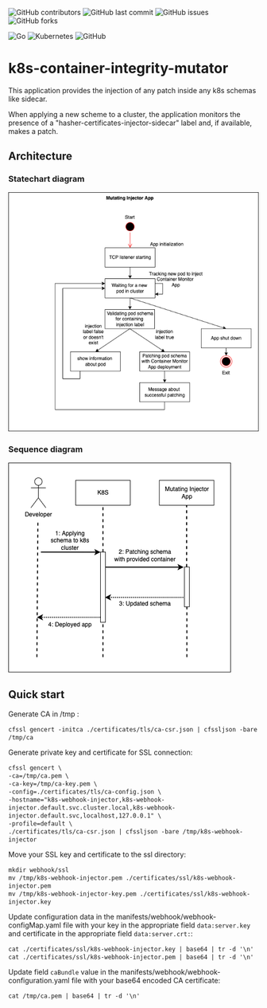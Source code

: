 ![GitHub contributors](https://img.shields.io/github/contributors/ScienceSoft-Inc/k8s-container-integrity-mutator)
![GitHub last commit](https://img.shields.io/github/last-commit/ScienceSoft-Inc/k8s-container-integrity-mutator)
![GitHub issues](https://img.shields.io/github/issues/ScienceSoft-Inc/k8s-container-integrity-mutator)
![GitHub forks](https://img.shields.io/github/forks/ScienceSoft-Inc/k8s-container-integrity-mutator)

![Go](https://img.shields.io/badge/go-%2300ADD8.svg?style=for-the-badge&logo=go&logoColor=white)
![Kubernetes](https://img.shields.io/badge/kubernetes-%23326ce5.svg?style=for-the-badge&logo=kubernetes&logoColor=white)
![GitHub](https://img.shields.io/badge/github-%23121011.svg?style=for-the-badge&logo=github&logoColor=white)

# k8s-container-integrity-mutator
This application provides the injection of any patch inside any k8s schemas like sidecar.

When applying a new scheme to a cluster, the application monitors the presence of a "hasher-certificates-injector-sidecar" label and, if available, makes a patch.

## Architecture
### Statechart diagram
![File location: docs/diagrams/mutatorStatechartDiagram.png](/docs/diagrams/mutatorStatechartDiagram.png?raw=true "Statechart diagram")
### Sequence diagram
![File location: docs/diagrams/mutatorSequenceDiagram.png](/docs/diagrams/mutatorSequenceDiagram.png?raw=true "Sequence diagram")
## Quick start
Generate CA in /tmp :
```
cfssl gencert -initca ./certificates/tls/ca-csr.json | cfssljson -bare /tmp/ca
```

Generate private key and certificate for SSL connection:
```
cfssl gencert \
-ca=/tmp/ca.pem \
-ca-key=/tmp/ca-key.pem \
-config=./certificates/tls/ca-config.json \
-hostname="k8s-webhook-injector,k8s-webhook-injector.default.svc.cluster.local,k8s-webhook-injector.default.svc,localhost,127.0.0.1" \
-profile=default \
./certificates/tls/ca-csr.json | cfssljson -bare /tmp/k8s-webhook-injector
```

Move your SSL key and certificate to the ssl directory:
```
mkdir webhook/ssl
mv /tmp/k8s-webhook-injector.pem ./certificates/ssl/k8s-webhook-injector.pem
mv /tmp/k8s-webhook-injector-key.pem ./certificates/ssl/k8s-webhook-injector.key
```

Update configuration data in the manifests/webhook/webhook-configMap.yaml file with your key in the appropriate field `data:server.key` and certificate in the appropriate field `data:server.crt:`:
```
cat ./certificates/ssl/k8s-webhook-injector.key | base64 | tr -d '\n'
cat ./certificates/ssl/k8s-webhook-injector.pem | base64 | tr -d '\n'
```

Update field `caBundle` value in the manifests/webhook/webhook-configuration.yaml file with your base64 encoded CA certificate:
```
cat /tmp/ca.pem | base64 | tr -d '\n'
```
